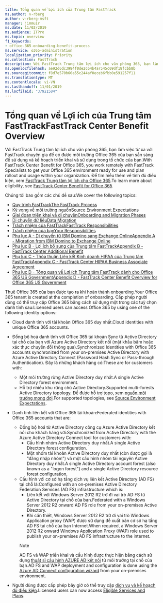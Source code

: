 ```yaml
---
title: Tổng quan về Lợi ích của Trung tâm FastTrack
ms.author: v-rberg
author: v-rberg-msft
manager: jimmuir
ms.date: 11/02/2019
ms.audience: ITPro
ms.topic: overview
f1_keywords:
- office-365-onboarding-benefit-process
ms.service: o365-administration
localization_priority: Priority
ms.collection: FastTrack
description: Với FastTrack Trung tâm lợi ích cho văn phòng 365, bạn làm việc từ xa với FastTrack chuyên gia để có được môi trường Office 365 của bạn sẵn sàng để sử dụng và kế hoạch triển khai và sử dụng trong tổ chức của bạn. Để tìm hiểu thêm về tính đủ điều kiện, xem FastTrack Trung tâm lợi ích cho Office 365.
ms.openlocfilehash: ae92d6dc3984f0de2c64b4a7545c09df18fcbb8b
ms.sourcegitcommit: f8d7e570b60a55c244af0eceb6fbb0e591257f11
ms.translationtype: MT
ms.contentlocale: vi-VN
ms.lasthandoff: 11/01/2019
ms.locfileid: "37921504"
---
```

# <a name="fasttrack-center-benefit-overview"></a><span data-ttu-id="805ce-104">Tổng quan về Lợi ích của Trung tâm FastTrack</span><span class="sxs-lookup"><span data-stu-id="805ce-104">FastTrack Center Benefit Overview</span></span>

<span data-ttu-id="805ce-105">Với FastTrack Trung tâm lợi ích cho văn phòng 365, bạn làm việc từ xa với FastTrack chuyên gia để có được môi trường Office 365 của bạn sẵn sàng để sử dụng và kế hoạch triển khai và sử dụng trong tổ chức của bạn.</span><span class="sxs-lookup"><span data-stu-id="805ce-105">With FastTrack Center Benefit for Office 365, you work remotely with FastTrack Specialists to get your Office 365 environment ready for use and plan rollout and usage within your organization.</span></span> <span data-ttu-id="805ce-106">Để tìm hiểu thêm về tính đủ điều kiện, xem [FastTrack Trung tâm lợi ích cho Office 365](O365-fasttrack-benefit-for-office-365.md).</span><span class="sxs-lookup"><span data-stu-id="805ce-106">To learn more about eligibility, see [FastTrack Center Benefit for Office 365](O365-fasttrack-benefit-for-office-365.md).</span></span>
  
<span data-ttu-id="805ce-107">Chúng tôi bao gồm các chủ đề sau:</span><span class="sxs-lookup"><span data-stu-id="805ce-107">We cover the following topics:</span></span>
- [<span data-ttu-id="805ce-108">Quy trình FastTrack</span><span class="sxs-lookup"><span data-stu-id="805ce-108">The FastTrack Process</span></span>](O365-fasttrack-process.md) 
- [<span data-ttu-id="805ce-109">Kỳ vọng về môi trường nguồn</span><span class="sxs-lookup"><span data-stu-id="805ce-109">Source Environment Expectations</span></span>](O365-source-environment-expectations.md)
- [<span data-ttu-id="805ce-110">Giai đoạn triển khai và di chuyển</span><span class="sxs-lookup"><span data-stu-id="805ce-110">Onboarding and Migration Phases</span></span>](O365-onboarding-and-migration.md)
- [<span data-ttu-id="805ce-111">Di chuyển dữ liệu</span><span class="sxs-lookup"><span data-stu-id="805ce-111">Data Migration</span></span>](O365-data-migration.md)
- [<span data-ttu-id="805ce-112">Trách nhiệm của FastTrack</span><span class="sxs-lookup"><span data-stu-id="805ce-112">FastTrack Responsibilities</span></span>](O365-fasttrack-responsibilities.md)
- [<span data-ttu-id="805ce-113">Trách nhiệm của bạn</span><span class="sxs-lookup"><span data-stu-id="805ce-113">Your Responsibilities</span></span>](O365-your-responsibilities.md) 
- [<span data-ttu-id="805ce-114">Phụ lục A - Di chuyển từ IBM Domino sang Exchange Online</span><span class="sxs-lookup"><span data-stu-id="805ce-114">Appendix A - Migration from IBM Domino to Exchange Online</span></span>](O365-from-ibm-domino-to-exchange-online.md)
- [<span data-ttu-id="805ce-115">Phụ lục B - Lợi ích bổ sung của Trung tâm FastTrack</span><span class="sxs-lookup"><span data-stu-id="805ce-115">Appendix B - FastTrack Center Additional Benefit</span></span>](O365-fasttrack-additional-benefits.md)
- [<span data-ttu-id="805ce-116">Phụ lục C - Thỏa thuận Liên kết Kinh doanh HIPAA của Trung tâm FastTrack</span><span class="sxs-lookup"><span data-stu-id="805ce-116">Appendix C - FastTrack Center HIPAA Business Associate Agreement</span></span>](O365-hipaa-business-associate-agreement.md)
- [<span data-ttu-id="805ce-117">Phụ lục D - Tổng quan về Lợi ích Trung tâm FastTrack dành cho Office 365 US Government</span><span class="sxs-lookup"><span data-stu-id="805ce-117">Appendix D - FastTrack Center Benefit Overview for Office 365 US Government</span></span>](US-Gov-appendix-overview.md)
    
<span data-ttu-id="805ce-118">Thuê Office 365 của bạn được tạo ra khi hoàn thành onboarding.</span><span class="sxs-lookup"><span data-stu-id="805ce-118">Your Office 365 tenant is created at the completion of onboarding.</span></span> <span data-ttu-id="805ce-119">Cấp phép người dùng có thể truy cập Office 365 bằng cách sử dụng một trong các tuỳ chọn danh tính sau:</span><span class="sxs-lookup"><span data-stu-id="805ce-119">Licensed users can access Office 365 by using one of the following identity options:</span></span>
- <span data-ttu-id="805ce-120">Cloud danh tính với tài khoản Office 365 duy nhất.</span><span class="sxs-lookup"><span data-stu-id="805ce-120">Cloud identities with unique Office 365 accounts.</span></span>
- <span data-ttu-id="805ce-121">Đồng bộ hoá danh tính với Office 365 tài khoản Sync từ Active Directory tại chỗ của bạn với Azure Active Directory kết nối (mật khẩu băm hoặc xác thực chuyển đổi thông qua).</span><span class="sxs-lookup"><span data-stu-id="805ce-121">Synchronized Identities with Office 365 accounts synchronized from your on-premises Active Directory with Azure Active Directory Connect (Password Hash Sync or Pass-through Authentication).</span></span> <span data-ttu-id="805ce-122">Đây là những khách hàng có:</span><span class="sxs-lookup"><span data-stu-id="805ce-122">These are for customers with:</span></span>
  - <span data-ttu-id="805ce-123">Một môi trường rừng Active Directory duy nhất.</span><span class="sxs-lookup"><span data-stu-id="805ce-123">A single Active Directory forest environment.</span></span>
  - <span data-ttu-id="805ce-124">Hỗ trợ nhiều khu rừng chủ Active Directory.</span><span class="sxs-lookup"><span data-stu-id="805ce-124">Supported multi-forests Active Directory topology.</span></span> <span data-ttu-id="805ce-125">Để được hỗ trợ topo, xem [nguồn môi trường mong đợi](O365-source-environment-expectations.md).</span><span class="sxs-lookup"><span data-stu-id="805ce-125">For supported topologies, see [Source Environment Expectations](O365-source-environment-expectations.md).</span></span>
- <span data-ttu-id="805ce-126">Danh tính liên kết với Office 365 tài khoản:</span><span class="sxs-lookup"><span data-stu-id="805ce-126">Federated identities with Office 365 accounts that are:</span></span>
  - <span data-ttu-id="805ce-127">Đồng bộ hoá từ Active Directory công cụ Azure Active Directory kết nối cho khách hàng với:</span><span class="sxs-lookup"><span data-stu-id="805ce-127">Synchronized from Active Directory with the Azure Active Directory Connect tool for customers with:</span></span>
      - <span data-ttu-id="805ce-128">Cấu hình nhóm Active Directory duy nhất.</span><span class="sxs-lookup"><span data-stu-id="805ce-128">A single Active Directory forest configuration.</span></span>
      - <span data-ttu-id="805ce-129">Một nhóm tài khoản Active Directory duy nhất (còn được gọi là "đăng nhập nhóm") và một cấu hình nhóm tài nguyên Active Directory duy nhất.</span><span class="sxs-lookup"><span data-stu-id="805ce-129">A single Active Directory account forest (also known as a "logon forest") and a single Active Directory resource forest configuration.</span></span>
  - <span data-ttu-id="805ce-130">Cấu hình với cơ sở hạ tầng dịch vụ liên kết Active Directory (AD FS) tại chỗ là:</span><span class="sxs-lookup"><span data-stu-id="805ce-130">Configured with an on-premises Active Directory Federation Services (AD FS) infrastructure which is:</span></span>
      - <span data-ttu-id="805ce-131">Liên kết với Windows Server 2012 R2 trở đi vai trò AD FS từ Active Directory tại chỗ của bạn.</span><span class="sxs-lookup"><span data-stu-id="805ce-131">Federated with a Windows Server 2012 R2 onward AD FS role from your on-premises Active Directory.</span></span>
      - <span data-ttu-id="805ce-132">Khi cần thiết, Windows Server 2012 R2 trở đi vai trò Windows Application proxy (WAP) được sử dụng để xuất bản cơ sở hạ tầng AD FS tại chỗ của bạn Internet.</span><span class="sxs-lookup"><span data-stu-id="805ce-132">When required, a Windows Server 2012 R2 onward Windows Application Proxy (WAP) role used to publish your on-premises AD FS infrastructure to the internet.</span></span>
    > [!NOTE]
    > <span data-ttu-id="805ce-133">AD FS và WAP triển khai và cấu hình được thực hiện bằng cách sử dụng [thuật sĩ cấu hình AZURE AD kết nối](https://go.microsoft.com/fwlink/?linkid=844794) từ môi trường tại chỗ của bạn.</span><span class="sxs-lookup"><span data-stu-id="805ce-133">AD FS and WAP deployment and configuration is done using the [Azure AD Connect configuration wizard](https://go.microsoft.com/fwlink/?linkid=844794) from your on-premises environment.</span></span> 
  
- <span data-ttu-id="805ce-134">Người dùng được cấp phép bây giờ có thể truy cập [dịch vụ và kế hoạch đủ điều kiện](M365-eligible-services-and-plans.md).</span><span class="sxs-lookup"><span data-stu-id="805ce-134">Licensed users can now access [Eligible Services and Plans](M365-eligible-services-and-plans.md).</span></span>
    

 
